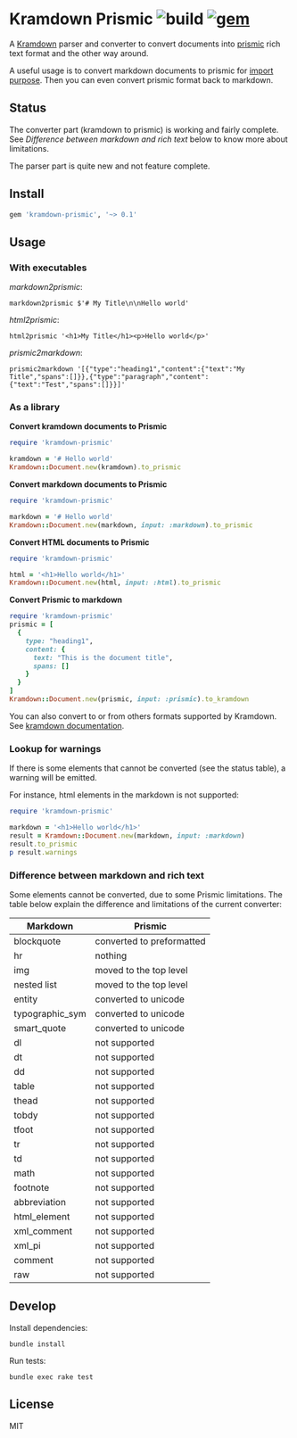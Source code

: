 # Kramdown Prismic ![build](https://img.shields.io/github/actions/workflow/status/stormz/kramdown-prismic/ci.yml?branch=master) [![gem](https://img.shields.io/gem/v/kramdown-prismic)](https://rubygems.org/gems/kramdown-prismic)

A [Kramdown][] parser and converter to convert documents into [prismic][] rich text format and the other way around.

A useful usage is to convert markdown documents to prismic for [import purpose][prismic-import]. Then you can even convert prismic format back to markdown.

## Status

The converter part (kramdown to prismic) is working and fairly complete. See *Difference between markdown and rich text* below to know more about limitations.

The parser part is quite new and not feature complete.

## Install

```ruby
gem 'kramdown-prismic', '~> 0.1'
```

## Usage

### With executables

*markdown2prismic*:

    markdown2prismic $'# My Title\n\nHello world'

*html2prismic*:

    html2prismic '<h1>My Title</h1><p>Hello world</p>'

*prismic2markdown*:

    prismic2markdown '[{"type":"heading1","content":{"text":"My Title","spans":[]}},{"type":"paragraph","content":{"text":"Test","spans":[]}}]'

### As a library

**Convert kramdown documents to Prismic**

```ruby
require 'kramdown-prismic'

kramdown = '# Hello world'
Kramdown::Document.new(kramdown).to_prismic
```

**Convert markdown documents to Prismic**

```ruby
require 'kramdown-prismic'

markdown = '# Hello world'
Kramdown::Document.new(markdown, input: :markdown).to_prismic
```

**Convert HTML documents to Prismic**

```ruby
require 'kramdown-prismic'

html = '<h1>Hello world</h1>'
Kramdown::Document.new(html, input: :html).to_prismic
```

**Convert Prismic to markdown**

```ruby
require 'kramdown-prismic'
prismic = [
  {
    type: "heading1",
    content: {
      text: "This is the document title",
      spans: []
    }
  }
]
Kramdown::Document.new(prismic, input: :prismic).to_kramdown
```

You can also convert to or from others formats supported by Kramdown. See [kramdown documentation](https://kramdown.gettalong.org/documentation.html).

### Lookup for warnings

If there is some elements that cannot be converted (see the status table), a warning will be emitted.

For instance, html elements in the markdown is not supported:

```ruby
require 'kramdown-prismic'

markdown = '<h1>Hello world</h1>'
result = Kramdown::Document.new(markdown, input: :markdown)
result.to_prismic
p result.warnings
```

### Difference between markdown and rich text

Some elements cannot be converted, due to some Prismic limitations. The table below explain the difference and limitations of the current converter:

| Markdown         | Prismic                    |
|------------------|----------------------------|
| blockquote       | converted to preformatted  |
| hr               | nothing                    |
| img              | moved to the top level     |
| nested list      | moved to the top level     |
| entity           | converted to unicode       |
| typographic_sym  | converted to unicode       |
| smart_quote      | converted to unicode       |
| dl               | not supported              |
| dt               | not supported              |
| dd               | not supported              |
| table            | not supported              |
| thead            | not supported              |
| tobdy            | not supported              |
| tfoot            | not supported              |
| tr               | not supported              |
| td               | not supported              |
| math             | not supported              |
| footnote         | not supported              |
| abbreviation     | not supported              |
| html_element     | not supported              |
| xml_comment      | not supported              |
| xml_pi           | not supported              |
| comment          | not supported              |
| raw              | not supported              |

## Develop

Install dependencies:

    bundle install

Run tests:

    bundle exec rake test

## License

MIT

[Kramdown]: https://kramdown.gettalong.org/
[prismic]: https://prismic.io/
[prismic-import]: https://prismic.io/docs/core-concepts/how-to-import-content
